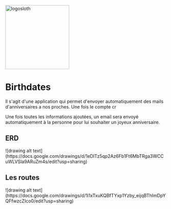 <a href="https://birthdatestracymarina.herokuapp.com/"><img src="https://i.pinimg.com/736x/9f/9d/b0/9f9db0d98c0714c35886a9ed6c8a52a1.jpg" alt="logosloth" width="200" height="200"></a>

<h1>Birthdates</h1>

Il s'agit d'une application qui permet d'envoyer automatiquement des mails d'anniversaires a nos proches.
Une fois le compte cr

Une fois toutes les informations ajoutées, un email sera envoyé automatiquement à la personne pour lui souhaiter un joyeux anniversaire.


<h2>ERD</h2>
![drawing alt text](https://docs.google.com/drawings/d/1eDlTz5qp2Az6Fb1Ft6MbTRga3WCCuWLVSla9ARuZm4s/edit?usp=sharing)

<h2>Les routes</h2>
![drawing alt text](https://docs.google.com/drawings/d/1i1xTxuKQBfTYxp1Yzby_eijqBThImDpYQFfwzcZIco0/edit?usp=sharing)
